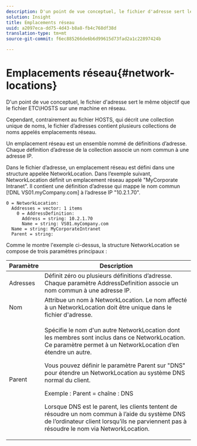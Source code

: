 ```yaml
---
description: D'un point de vue conceptuel, le fichier d'adresse sert le même objectif que le fichier ETC\HOSTS sur une machine en réseau.
solution: Insight
title: Emplacements réseau
uuid: a2097eca-dd75-4d43-b8a8-fb4c768df38d
translation-type: tm+mt
source-git-commit: f6ec885266de6b6d99615d73fad2a1c22897424b

---
```



# Emplacements réseau{#network-locations}

D&#39;un point de vue conceptuel, le fichier d&#39;adresse sert le même objectif que le fichier ETC\HOSTS sur une machine en réseau.

Cependant, contrairement au fichier HOSTS, qui décrit une collection unique de noms, le fichier d’adresses contient plusieurs collections de noms appelés emplacements réseau.

Un emplacement réseau est un ensemble nommé de définitions d’adresse. Chaque définition d’adresse de la collection associe un nom commun à une adresse IP.

Dans le fichier d’adresse, un emplacement réseau est défini dans une structure appelée NetworkLocation. Dans l’exemple suivant, NetworkLocation définit un emplacement réseau appelé &quot;MyCorporate Intranet&quot;. Il contient une définition d’adresse qui mappe le nom commun [!DNL VS01.myCompany.com] à l’adresse IP &quot;10.2.1.70&quot;.

```
0 = NetworkLocation: 
  Addresses = vector: 1 items
    0 = AddressDefinition: 
      Address = string: 10.2.1.70
      Name = string: VS01.myCompany.com
  Name = string: MyCorporateIntranet
  Parent = string: 
```

Comme le montre l&#39;exemple ci-dessus, la structure NetworkLocation se compose de trois paramètres principaux :

<table id="table_9142A0EFA15E4C37975E7ACE234F6FDD"> 
 <thead> 
  <tr> 
   <th colname="col1" class="entry"> Paramètre </th> 
   <th colname="col2" class="entry"> Description </th> 
  </tr> 
 </thead>
 <tbody> 
  <tr> 
   <td colname="col1"> Adresses </td> 
   <td colname="col2"> Définit zéro ou plusieurs définitions d’adresse. Chaque paramètre AddressDefinition associe un nom commun à une adresse IP. </td> 
  </tr> 
  <tr> 
   <td colname="col1"> Nom </td> 
   <td colname="col2"> Attribue un nom à NetworkLocation. Le nom affecté à un NetworkLocation doit être unique dans le fichier d'adresse. </td> 
  </tr> 
  <tr> 
   <td colname="col1"> Parent </td> 
   <td colname="col2"> <p>Spécifie le nom d'un autre NetworkLocation dont les membres sont inclus dans ce NetworkLocation. Ce paramètre permet à un NetworkLocation d’en étendre un autre. </p> <p>Vous pouvez définir le paramètre Parent sur "DNS" pour étendre un NetworkLocation au système DNS normal du client. </p> <p>Exemple : Parent = chaîne : DNS </p> <p>Lorsque DNS est le parent, les clients tentent de résoudre un nom commun à l’aide du système DNS de l’ordinateur client lorsqu’ils ne parviennent pas à résoudre le nom via NetworkLocation. </p> </td> 
  </tr> 
 </tbody> 
</table>
